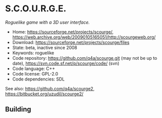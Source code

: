 # S.C.O.U.R.G.E.

_Roguelike game with a 3D user interface._

- Home: https://sourceforge.net/projects/scourge/, <https://web.archive.org/web/20090105165051/http://scourgeweb.org/>
- Download: https://sourceforge.net/projects/scourge/files
- State: beta, inactive since 2008
- Keywords: roguelike
- Code repository: https://github.com/q4a/scourge.git (may not be up to date), https://svn.code.sf.net/p/scourge/code/ (svn)
- Code language: C++
- Code license: GPL-2.0
- Code dependencies: SDL

See also: https://github.com/q4a/scourge2, https://bitbucket.org/uzudil/scourge2/

## Building

